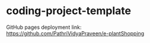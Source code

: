 # coding-project-template  
GitHub pages deployment link:  
https://github.com/PathriVidyaPraveen/e-plantShopping
